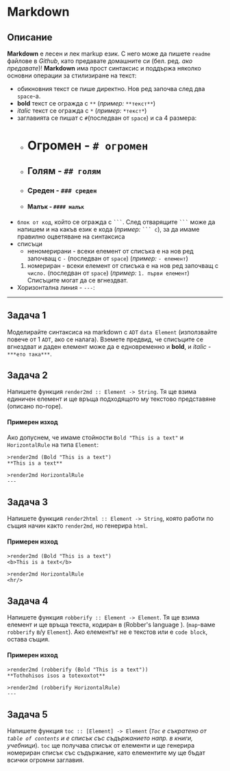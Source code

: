 
Markdown
====

## Описание
**Markdown** e лесен и лек markup език. С него може да пишете `readme` файлове в *Github*, като предавате домашните си (бел. ред. *ако предавате*)!
**Markdown** има прост синтаксис и поддържа няколко основни операции за стилизиране на текст:
  - обикновния текст се пише директно. Нов ред започва след два `space`-а.
  - **bold** текст се огражда с `**` (*пример:* `**текст**`)
  - *italic* текст се огражда с `*` (*пример:* `*текст*`)
  - заглавията се пишат с `#`(последван от `space`) и са 4 размера:
    - # Огромен - `# огромен`
    - ## Голям - `## голям`
    - ### Среден - `### среден`
    - #### Малък - `#### малък`
  - `блок от код`, който се oгражда с ` ``` `.  След отварящите ` ``` ` може да напишем и на какъв език е кода (*пример:* ` ``` c `), за да имаме правилно оцветяване на синтаксиса
  - списъци
    - неномерирани - всеки елемент от списъка е на нов ред започващ с `-` (последван от `space`) (*пример:* `- елемент`)
    1. номериран - всеки елемент от списъка е на нов ред започващ с `число.` (последван от `space`) (*пример:* `1. първи елемент`)  
  Списъците могат да се вгнездват.  
  - Хоризонтална линия  - `---`:
  ---

## Задача 1
Моделирайте синтаксиса на markdown с `ADT` `data Element` (използвайте повече от 1 `ADT`, ако се налага). Вземете предвид, че списъците се вгнездват и даден елемент може да е едновременно и **bold**, и *italic* - `***eто така***`.

## Задача 2
Напишете функция `render2md :: Element -> String`. Тя ще взима единичен елемент и ще връща подходящото му текстово представяне (описано по-горе).
#### Примерен изход
Aко допуснем, че имаме стойности `Bold "This is a text"` и `HorizontalRule` на типа `Element`:
```
>render2md (Bold "This is a text")
**This is a text**

>render2md HorizontalRule
---
```

## Задача 3
Напишете функция `render2html :: Element -> String`, която работи по същия начин както `render2md`, но генерира `html`.
#### Примерен изход
```
>render2md (Bold "This is a text")
<b>This is a text</b>

>render2md HorizontalRule
<hr/>
```

## Задача 4
Напишете функция `robberify :: Element -> Element`. Тя ще взима елемент и ще връща текста, кодиран в (Robber's language ). (`map`-ваме `robberify` в/у `Element`). Aко елементът не е текстов или е `code block`, остава същия.

#### Примерен изход
```
>render2md (robberify (Bold "This is a text"))
**Tothohisos isos a totexoxtot**

>render2md (robberify HorizontalRule)
---
```

## Задача 5
Напишете функция `toc :: [Element] -> Element` (*`Toc` e съкратено oт `table of contents` и e списък със съдържанието напр. в книги, учебници*). `toc` ще получава списък от елементи и ще генерира номериран списък със съдържание, като  елементите му ще бъдат всички огромни заглавия.
